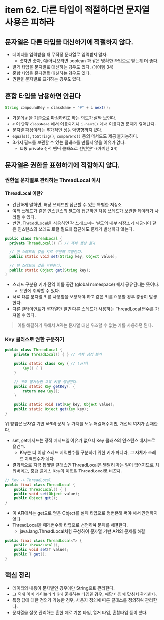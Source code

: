 # item 62. 다른 타입이 적절하다면 문자열 사용은 피하라

## 문자열은 다른 타입을 대신하기에 적절하지 않다.
- 데이터를 입력받을 때 무작정 문자열로 입력받지 말자.
    - 숫자면 숫자, 예/아니오라면 boolean 과 같은 명확한 타입으로 받는게 더 좋다.
- 열거 타입을 문자열로 대신하는 경우도 있다. (아이템 34)
- 혼합 타입을 문자열로 대신하는 경우도 있다.
- 권한을 문자열로 표기하는 경우도 있다.

## 혼합 타입을 남용하면 안된다
```java
String compoundKey = className + "#" + i.next();
```
- 가운데 `#` 을 기준으로 파싱하려고 하는 의도가 살짝 보인다.
- `#` 이 만약 `className` 에서 이용되거나 `i.next()` 에서 이용되면 문제가 일어난다.
- 문자열 파싱이라는 추가적인 성능 악영향까지 있다.
- `equals()`, `toString()`, `compareTo()` 등의 메서드도 제공 불가능하다.
- 3가지 필드를 보관할 수 있는 클래스를 만들지 않을 이유가 없다.
  - 보통 private 정적 멤버 클래스로 선언한다 (아이템 24)

## 문자열은 권한을 표현하기에 적합하지 않다.
### 권한을 문자열로 관리하는 ThreadLocal 예시
#### ThreadLocal 이란?
-  간단하게 말하면, 해당 쓰레드만 접근할 수 있는 특별한 저장소
- 여러 쓰레드가 같은 인스턴스의 필드에 접근하면 처음 쓰레드가 보관한 데이터가 사라질 수 있다.
- 반면, ThreadLocal을 사용하면 각 쓰레드마다 별도의 내부 저장소가 제공되어 같은 인스턴스의 쓰레드 로컬 필드에 접근해도 문제가 발생하지 않는다.

```java
public class ThreadLocal {
  private ThreadLocal() {} // 객체 생성 불가

  // 현 스레드의 값을 키로 구분해 저장한다.
  public static void set(String key, Object value);

  // 현 스레드의 값을 반환한다.
  public static Object get(String key);
}
```
- 스레드 구분용 키가 전역 이름 공간 (global namespace) 에서 공유된다는 뜻이다.
  - 보안에 취약할 수 있다.
- 서로 다른 문자열 키를 사용함을 보장해야 하고 같은 키를 이용할 경우 충돌이 발생한다.
- 다른 클라이언트가 문자열만 알면 다른 스레드가 사용하는 ThreadLocal 변수를 가져올 수 있다.

> 이를 해결하기 위해서 API는 문자열 대신 위조할 수 없는 키를 사용하면 된다.

### Key 클래스로 권한 구분하기
```java
public class ThreadLocal {
    private ThreadLocal() { } // 객체 생성 불가
    
    public static class Key { // (권한)
        Key() { }
    }
    
    // 위조 불가능한 고유 키를 생성한다.
    public static Key getKey() {
        return new Key();
    }
    
    public static void set(Key key, Object value);
    public static Object get(Key key);
}
```
위 방법은 문자열 기반 API의 문제 두 가지를 모두 해결해주지만, 개선의 여지가 존재한다.
- set, get메서드는 정적 메서드일 이유가 없으니 Key 클래스의 인스턴스 메서드로 옮긴다. 
  - Key는 더 이상 스레드 지역변수를 구분하기 위한 키가 아니라, 그 자체가 스레드 지역변수가 된다.
- 결과적으로 지금 톱레벨 클래스인 ThreadLocal은 별달리 하는 일이 없어지므로 치워버리고, 중첩 클래스 Key의 이름을 ThreadLocal로 바꾼다.

```java
// Key -> ThreadLocal
public final class ThreadLocal {
    public ThreadLocal() { }
	public void set(Object value);
    public Object get();
}
```
- 이 API에서는 get으로 얻은 Object를 실제 타입으로 형변환해 써야 해서 안전하지 않다
- ThreadLocal을 매개변수화 타입으로 선언하여 문제를 해결한다.
  - java.lang.ThreadLocal처럼 구성하여 문자열 기반 API의 문제를 해결

```java
public final class ThreadLocal<T> {
    public ThreadLocal();
    public void set(T value);
    public T get();
}
```


## 핵심 정리
- 데이터의 내용이 문자열인 경우에만 String으로 관리한다.
- 그 외에 이미 라이브러리내에 존재하는 타입인 경우, 해당 타입에 맞춰서 관리한다.
- 특정 값에 대한 정의가 가능한 경우, 사용자 정의에 따른 클래스를 정의하여 관리한다.
- 문자열을 잘못 관리하는 흔한 예로 기본 타입, 열거 타입, 혼합타입 등이 있다.

